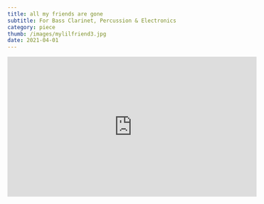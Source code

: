 ```yaml
---
title: all my friends are gone
subtitle: For Bass Clarinet, Percussion & Electronics
category: piece
thumb: /images/mylilfriend3.jpg
date: 2021-04-01
---
```


<iframe width="560" height="315" src="https://www.youtube.com/embed/f2qKkYpBzpY?si=tnv5Fv0-ySwTBgGk" title="YouTube video player" frameborder="0" allow="accelerometer; autoplay; clipboard-write; encrypted-media; gyroscope; picture-in-picture; web-share" referrerpolicy="strict-origin-when-cross-origin" allowfullscreen></iframe>